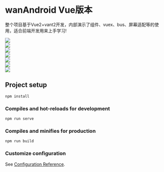 # wanAndroid   Vue版本

整个项目基于Vue2+vant2开发，内部演示了组件、vuex、bus、屏幕适配等的使用，适合前端开发用来上手学习!

![](https://github.com/WinWang/VantApp/blob/master/wan-android/screenShot/home.png)          
![](https://github.com/WinWang/VantApp/blob/master/wan-android/screenShot/drawer.png)       
![](https://github.com/WinWang/VantApp/blob/master/wan-android/screenShot/struct.png)       
![](https://github.com/WinWang/VantApp/blob/master/wan-android/screenShot/wechat.png)       
![](https://github.com/WinWang/VantApp/blob/master/wan-android/screenShot/project.png)      
![](https://github.com/WinWang/VantApp/blob/master/wan-android/screenShot/site.png)        
![](https://github.com/WinWang/VantApp/blob/master/wan-android/screenShot/login.png)          

## Project setup
```
npm install
```

### Compiles and hot-reloads for development
```
npm run serve
```

### Compiles and minifies for production
```
npm run build
```

### Customize configuration
See [Configuration Reference](https://cli.vuejs.org/config/).
